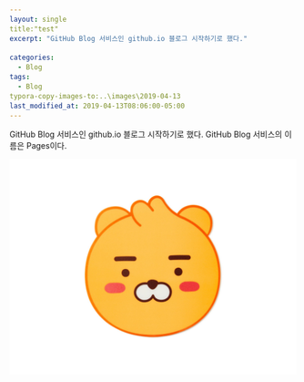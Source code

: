 ```yaml
---
layout: single
title:"test"
excerpt: "GitHub Blog 서비스인 github.io 블로그 시작하기로 했다."

categories:
  - Blog
tags:
  - Blog
typora-copy-images-to:..\images\2019-04-13
last_modified_at: 2019-04-13T08:06:00-05:00
---
```


GitHub Blog 서비스인 github.io 블로그 시작하기로 했다.
GitHub Blog 서비스의 이름은 Pages이다.

![d](../images/2019-04-13/d.jpg)
